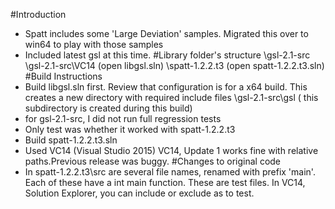 #Introduction

+	Spatt includes some 'Large Deviation' samples.  Migrated this over to win64
to play with those samples
+	Included latest gsl at this time.
#Library folder's structure
\gsl-2.1-src
\gsl-2.1-src\VC14  (open libgsl.sln)
\spatt-1.2.2.t3     (open spatt-1.2.2.t3.sln)
#Build Instructions
+	Build libgsl.sln first. Review that configuration is for a x64 build. This creates a new directory with required include files
\gsl-2.1-src\gsl ( this subdirectory is created during this build)
+	for gsl-2.1-src, I did not run full regression tests
+	Only test was whether it worked with spatt-1.2.2.t3
+	Build spatt-1.2.2.t3.sln
+	Used VC14 (Visual Studio 2015)
	VC14, Update 1 works fine with relative paths.Previous release was buggy.
#Changes to original code
+	In spatt-1.2.2.t3\src  are several file names, renamed with prefix 'main'.
	Each of these have a int main function.  These are test files.
	In VC14, Solution Explorer, you can include or exclude as to test.

